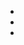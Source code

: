 <tabs>
  <tab></tab>
  <tab></tab>
  <tab></tab>
</tabs>


<ul>
  <li></li>
  <li></li>
  <li></li>
</ul>
<div></div>
<div></div>
<div></div>
